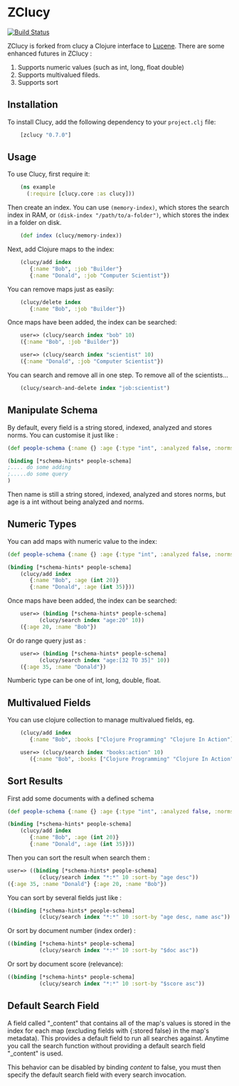 ZClucy 
=====

[![Build Status](https://secure.travis-ci.org/yxzhang/clucy.png?branch=master)](http://travis-ci.org/yxzhang/clucy)

ZClucy is forked from clucy  a Clojure interface to [Lucene](http://lucene.apache.org/).
There are some enhanced futures in ZClucy :
1. Supports numeric values (such as int, long, float double)  
1. Supports multivalued fileds.
1. Supports sort


Installation
------------

To install Clucy, add the following dependency to your `project.clj`
file:

```clojure
    [zclucy "0.7.0"]
```

Usage
-----

To use Clucy, first require it:

```clojure
    (ns example
      (:require [clucy.core :as clucy]))
```

Then create an index. You can use `(memory-index)`, which stores the search
index in RAM, or `(disk-index "/path/to/a-folder")`, which stores the index in
a folder on disk.

```clojure
    (def index (clucy/memory-index))
```

Next, add Clojure maps to the index:

```clojure
    (clucy/add index
       {:name "Bob", :job "Builder"}
       {:name "Donald", :job "Computer Scientist"})
```

You can remove maps just as easily:

```clojure
    (clucy/delete index
       {:name "Bob", :job "Builder"})
```

Once maps have been added, the index can be searched:

```clojure
    user=> (clucy/search index "bob" 10)
    ({:name "Bob", :job "Builder"})
```

```clojure
    user=> (clucy/search index "scientist" 10)
    ({:name "Donald", :job "Computer Scientist"})
```

You can search and remove all in one step. To remove all of the
scientists...

```clojure
    (clucy/search-and-delete index "job:scientist")
```    

Manipulate Schema
--------------

By default, every field is a string stored, indexed, analyzed and stores norms. You can customise it just like :

```clojure
(def people-schema {:name {} :age {:type "int", :analyzed false, :norms false }})
```

```clojure
(binding [*schema-hints* people-schema]
;.... do some adding
;.....do some query
)
```

Then name is still a string stored, indexed, analyzed and stores norms, but age is a int without being analyzed and  norms.


Numeric Types
--------------

You can add maps with numeric value to the index:

```clojure
(def people-schema {:name {} :age {:type "int", :analyzed false, :norms false }})
```

```clojure
(binding [*schema-hints* people-schema]
    (clucy/add index
       {:name "Bob", :age (int 20)}
       {:name "Donald", :age (int 35)}))
```
       
Once maps have been added, the index can be searched:

```clojure
	user=> (binding [*schema-hints* people-schema]
	      (clucy/search index "age:20" 10))
	({:age 20, :name "Bob"})
```
	
Or do range query just as :

```clojure
	user=> (binding [*schema-hints* people-schema]
   	      (clucy/search index "age:[32 TO 35]" 10))
	({:age 35, :name "Donald"})
```

Numberic type can be one of  int, long, double, float.

Multivalued Fields
--------------

You can use clojure collection to manage multivalued fields, eg. 

```clojure
    (clucy/add index
       {:name "Bob", :books ["Clojure Programming" "Clojure In Action"] }
```

```clojure
    user=> (clucy/search index "books:action" 10)
       ({:name "Bob", :books ["Clojure Programming" "Clojure In Action"]})
```

Sort Results
--------------
First add some documents with a defined schema

```clojure
(def people-schema {:name {} :age {:type "int", :analyzed false, :norms false }})

(binding [*schema-hints* people-schema]
    (clucy/add index
       {:name "Bob", :age (int 20)}
       {:name "Donald", :age (int 35)}))
```

Then you can sort the result when search them :

```clojure
user=> ((binding [*schema-hints* people-schema]
          (clucy/search index "*:*" 10 :sort-by "age desc"))
({:age 35, :name "Donald"} {:age 20, :name "Bob"})
```

You can sort by several fields just like :

```clojure
((binding [*schema-hints* people-schema]
          (clucy/search index "*:*" 10 :sort-by "age desc, name asc"))
```

Or sort  by document number (index order) :

```clojure
((binding [*schema-hints* people-schema]
          (clucy/search index "*:*" 10 :sort-by "$doc asc"))
```
          
Or sort by  document score (relevance):

```clojure
((binding [*schema-hints* people-schema]
          (clucy/search index "*:*" 10 :sort-by "$score asc"))
```

Default Search Field
--------------------

A field called "\_content" that contains all of the map's values is
stored in the index for each map (excluding fields with {:stored false}
in the map's metadata). This provides a default field to run all
searches against. Anytime you call the search function without
providing a default search field "\_content" is used.

This behavior can be disabled by binding *content* to false, you must
then specify the default search field with every search invocation.
